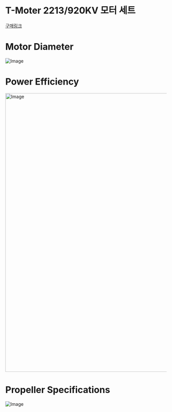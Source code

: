 # T-Moter 2213/920KV 모터 세트
[구매링크](https://store.tmotor.com/product/air-gear-350-combo-set.html?srsltid=AfmBOooFMNGwcxGY2b6NyRHYiVo8UpXh8ZIygfcI5DS7TBICpviJGVLD)

# Motor Diameter
![Image](https://github.com/user-attachments/assets/854ce1f6-f70f-4255-9d9f-ab37cf075777)

# Power Efficiency
<img width="900" height="869" alt="Image" src="https://github.com/user-attachments/assets/608c6a0e-848c-4bdd-96d1-fdbc5c16f4b7" />

# Propeller Specifications
![Image](https://github.com/user-attachments/assets/6804de40-21bb-45e6-bcff-51fc56e7d6b1)




